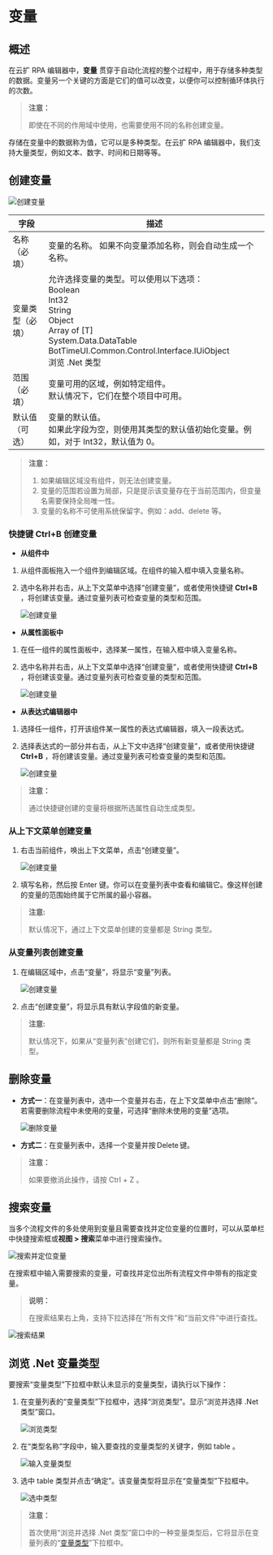 # 变量

## 概述

在云扩 RPA 编辑器中，**变量** 贯穿于自动化流程的整个过程中，用于存储多种类型的数据。变量另一个关键的方面是它们的值可以改变，以便你可以控制循环体执行的次数。

> **注意：**
>
> 即使在不同的作用域中使用，也需要使用不同的名称创建变量。

存储在变量中的数据称为值，它可以是多种类型。在云扩 RPA 编辑器中，我们支持大量类型，例如文本、数字、时间和日期等等。

## 创建变量

![创建变量](https://docimages.blob.core.chinacloudapi.cn/images/Studio/Variable/variabletips.png)

|字段| 描述|
|---|---|
|名称（必填）| 变量的名称。 如果不向变量添加名称，则会自动生成一个名称。
|变量类型（必填）| 允许选择变量的类型。可以使用以下选项：</br> Boolean </br> Int32 </br> String </br> Object </br> Array of [T] </br> System.Data.DataTable </br> BotTimeUI.Common.Control.Interface.IUiObject </br> 浏览 .Net 类型 |
|范围（必填）| 变量可用的区域，例如特定组件。</br> 默认情况下，它们在整个项目中可用。|
|默认值（可选）| 变量的默认值。  </br> 如果此字段为空，则使用其类型的默认值初始化变量。例如，对于 Int32，默认值为 0。 |

> **注意：**
>
> 1. 如果编辑区域没有组件，则无法创建变量。 
> 2. 变量的范围若设置为局部，只是提示该变量存在于当前范围内，但变量名需要保持全局唯一性。
> 3. 变量的名称不可使用系统保留字。例如：add、delete 等。

### 快捷键 Ctrl+B 创建变量

- **从组件中**

1. 从组件面板拖入一个组件到编辑区域。在组件的输入框中填入变量名称。
2. 选中名称并右击，从上下文菜单中选择“创建变量”，或者使用快捷键 **Ctrl+B** ，将创建该变量。通过变量列表可检查变量的类型和范围。

   ![创建变量](https://docimages.blob.core.chinacloudapi.cn/images/Studio/Variable/Activity-createVariable.png)

- **从属性面板中**

1. 在任一组件的属性面板中，选择某一属性，在输入框中填入变量名称。
2. 选中名称并右击，从上下文菜单中选择“创建变量”，或者使用快捷键 **Ctrl+B** ，将创建该变量。通过变量列表可检查变量的类型和范围。

   ![创建变量](https://docimages.blob.core.chinacloudapi.cn/images/Studio/Variable/Property-createVariable.png)

- **从表达式编辑器中**

1. 选择任一组件，打开该组件某一属性的表达式编辑器，填入一段表达式。
2. 选择表达式的一部分并右击，从上下文中选择“创建变量”，或者使用快捷键 **Ctrl+B** ，将创建该变量。通过变量列表可检查变量的类型和范围。

   ![创建变量](https://docimages.blob.core.chinacloudapi.cn/images/Studio/Variable/Editor-createVariable.png)

> **注意：**
>
>通过快捷键创建的变量将根据所选属性自动生成类型。
  
### 从上下文菜单创建变量

1. 右击当前组件，唤出上下文菜单，点击“创建变量”。

   ![创建变量](https://docimages.blob.core.chinacloudapi.cn/images/Studio/Variable/menu-createVariable.png)

2. 填写名称，然后按 Enter 键。你可以在变量列表中查看和编辑它。像这样创建的变量的范围始终属于它所属的最小容器。

>**注意:**
>
>默认情况下，通过上下文菜单创建的变量都是 String 类型。
  
### 从变量列表创建变量

1. 在编辑区域中，点击“变量”，将显示“变量”列表。

   ![创建变量](https://docimages.blob.core.chinacloudapi.cn/images/Studio/Variable/variablePanel-createVariable.png)

2. 点击“创建变量”，将显示具有默认字段值的新变量。

>**注意:**
>
>默认情况下，如果从“变量列表”创建它们，则所有新变量都是 String 类型。
  
## 删除变量

- **方式一**：在变量列表中，选中一个变量并右击，在上下文菜单中点击“删除”。若需要删除流程中未使用的变量，可选择“删除未使用的变量”选项。

   ![删除变量](https://docimages.blob.core.chinacloudapi.cn/images/Studio/deletevariable20210806.png)

- **方式二**：在变量列表中，选择一个变量并按 Delete 键。

>**注意：**
>
>如果要撤消此操作，请按 Ctrl + Z 。

## 搜索变量

当多个流程文件的多处使用到变量且需要查找并定位变量的位置时，可以从菜单栏中快捷搜索框或**视图 > 搜索**菜单中进行搜索操作。

![搜索并定位变量](https://docimages.blob.core.chinacloudapi.cn/images/Studio/searchvariables20210323.png)

在搜索框中输入需要搜索的变量，可查找并定位出所有流程文件中带有的指定变量。

>**说明：**
>
>在搜索结果右上角，支持下拉选择在“所有文件”和“当前文件”中进行查找。

![搜索结果](https://docimages.blob.core.chinacloudapi.cn/images/Studio/searchvariablesresult20210323.png)

## 浏览 .Net 变量类型

要搜索“变量类型”下拉框中默认未显示的变量类型，请执行以下操作：

1. 在变量列表的“变量类型”下拉框中，选择“浏览类型”。显示“浏览并选择 .Net 类型”窗口。

    ![浏览类型](https://docimages.blob.core.chinacloudapi.cn/images/Studio/Variable/viewTypeOfVariable.png)

2. 在“类型名称”字段中，输入要查找的变量类型的关键字，例如 table 。

    ![输入变量类型](https://docimages.blob.core.chinacloudapi.cn/images/Studio/Variable/inputTable.png)

3. 选中 table 类型并点击“确定”。该变量类型将显示在“变量类型”下拉框中。

    ![选中类型](https://docimages.blob.core.chinacloudapi.cn/images/Studio/Variable/confirmTable.png)

>**注意：**
>
>首次使用“浏览并选择 .Net 类型”窗口中的一种变量类型后，它将显示在变量列表的“[变量类型](./TypeOfVariables.md)”下拉框中。
